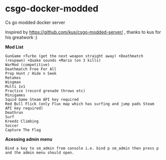 # csgo-docker-modded
Cs go modded docker server


Inspired by https://github.com/kus/csgo-modded-server/ , thanks to kus for his greatwork :)

**Mod List**

    GunGame +Turbo (get the next weapon straight away) +Deathmatch (respawn) +Quake sounds +Mario (on 3 kills)
    WarMod (competitive)
    Deathmatch Free For All
    Prop Hunt / Hide n Seek
    Retakes
    Wingman
    Multi 1v1
    Practice (record grenade throws etc)
    Minigames
    Squid Game Steam API key required
    Red Bull Flick (only Flux map which has surfing and jump pads Steam API key required)
    Deathrun
    Surf
    Kreedz Climbing
    Soccer
    Capture The Flag


**Acessing admin menu**

    Bind a key to sm_admin from console i.e. bind p sm_admin then press p and the admin menu should open.
